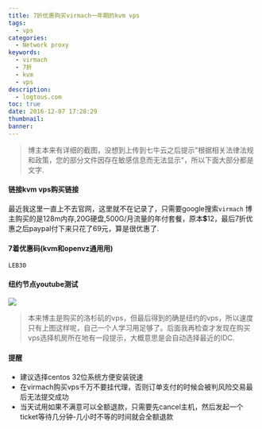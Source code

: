 ```yaml
---
title: 7折优惠购买virmach一年期的kvm vps
tags:
  - vps
categories:
  - Network proxy
keywords:
  - virmach
  - 7折
  - kvm
  - vps
description:
  - logtous.com
toc: true
date: 2016-12-07 17:28:29
thumbnail:
banner:
---
```

>博主本来有详细的截图，没想到上传到七牛云之后提示"根据相关法律法规和政策，您的部分文件因存在敏感信息而无法显示"，所以下面大部分都是文字.

#### 链接kvm vps购买链接
最近我这里一直上不去官网，这里就不在记录了，只需要google搜索`virmach`
博主购买的是128m内存,20G硬盘,500G/月流量的年付套餐，原本💲12，最后7折优惠之后paypal付下来只花了69元，算是很优惠了.

#### 7着优惠码(kvm和openvz通用用)
```
LEB30
```
<!-- more -->
#### 纽约节点youtube测试
![](http://7xtlfa.com1.z0.glb.clouddn.com/static/images/virmach%E7%BA%BD%E7%BA%A6%E6%B5%8B%E9%80%9F.JPG)
>本来博主是购买的洛杉矶的vps，但最后得到的确是纽约的vps，所以速度只有上图这样呢，自己一个人学习用足够了。后面我再检查才发现在购买vps选择机房所在地有一段提示，大概意思是会自动选择最近的IDC.

#### 提醒
* 建议选择centos 32位系统方便安装锐速
* 在virmach购买vps千万不要挂代理，否则订单支付的时候会被判风险交易最后无法提交成功
* 当天试用如果不满意可以全额退款，只需要先cancel主机，然后发起一个ticket等待几分钟-几小时不等的时间就会全额退款

